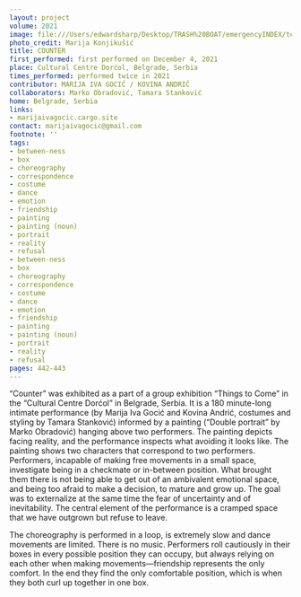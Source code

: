 ```yaml
---
layout: project
volume: 2021
image: file:///Users/edwardsharp/Desktop/TRASH%20BOAT/emergencyINDEX/ten_plus/guts/Links/1665444987997__Counter--Marija_Iva_Goci___Kovina_Andri_.jpg
photo_credit: Marija Konjikušić
title: COUNTER
first_performed: first performed on December 4, 2021
place: Cultural Centre Dorćol, Belgrade, Serbia
times_performed: performed twice in 2021
contributor: MARIJA IVA GOCIĆ / KOVINA ANDRIĆ
collaborators: Marko Obradović, Tamara Stanković
home: Belgrade, Serbia
links:
- marijaivagocic.cargo.site
contact: marijaivagocic@gmail.com
footnote: ''
tags:
- between-ness
- box
- choreography
- correspondence
- costume
- dance
- emotion
- friendship
- painting
- painting (noun)
- portrait
- reality
- refusal
- between-ness
- box
- choreography
- correspondence
- costume
- dance
- emotion
- friendship
- painting
- painting (noun)
- portrait
- reality
- refusal
pages: 442-443
---
```


“Counter” was exhibited as a part of a group exhibition “Things to Come” in the “Cultural Centre Dorćol” in Belgrade, Serbia. It is a 180 minute-long intimate performance (by Marija Iva Gocić and Kovina Andrić, costumes and styling by Tamara Stanković) informed by a painting (“Double portrait” by Marko Obradović) hanging above two performers. The painting depicts facing reality, and the performance inspects what avoiding it looks like. The painting shows two characters that correspond to two performers. Performers, incapable of making free movements in a small space, investigate being in a checkmate or in-between position. What brought them there is not being able to get out of an ambivalent emotional space, and being too afraid to make a decision, to mature and grow up. The goal was to externalize at the same time the fear of uncertainty and of inevitability. The central element of the performance is a cramped space that we have outgrown but refuse to leave. 

The choreography is performed in a loop, is extremely slow and dance movements are limited. There is no music. Performers roll cautiously in their boxes in every possible position they can occupy, but always relying on each other when making movements—friendship represents the only comfort. In the end they find the only comfortable position, which is when they both curl up together in one box.